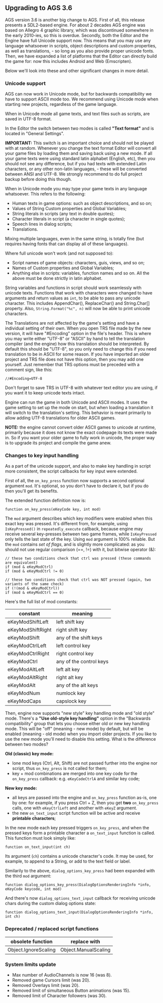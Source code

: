 ## Upgrading to AGS 3.6

AGS version 3.6 is another big change to AGS.
First of all, this release presents a SDL2-based engine. For about 2 decades AGS engine was based on Allegro 4 graphic library, which was discontinued somewhere in the early 2010-ies, so this is overdue.
Secondly, both the Editor and the Engine have full Unicode support now. This means that you may use any language whatsoever in scripts, object descriptions and custom properties, as well as translations, - so long as you also provide proper unicode fonts.
Then, we have expanded a list of platforms that the Editor can directly build the game for: now this includes Android and Web (Emscripten).

Below we'll look into these and other significant changes in more detail.

### Unicode support

AGS can now work in Unicode mode, but for backwards compatibility we have to support ASCII mode too. We recommend using Unicode mode when starting new projects, regardless of the game language.

When in Unicode mode all game texts, and text files such as scripts, are saved in UTF-8 format.

In the Editor the switch between two modes is called **"Text format"** and is located in "General Settings".

**IMPORTANT:** This switch is an important choice and should not be played with at random. Whenever you change the text format Editor will convert all your game files by loading them and saving back using a new mode. If all your game texts were using standard latin alphabet (English, etc), then you should not see any difference, but if you had texts with extended Latin characters, or any other non-latin languages, - these will be converted between ANSI and UTF-8. We strongly recommend to do full project backup before doing this though.

When in Unicode mode you may type your game texts in any language whatsoever. This refers to the following:
* Human texts in game options: such as object descriptions, and so on;
* Values of String Custom properties and Global Variables;
* String literals in scripts (any text in double quotes);
* Character literals in script (a character in single quotes);
* Speech lines in dialog scripts;
* Translations.

Mixing multiple languages, even in the same string, is totally fine (but requires having fonts that can display all of these languages).

Where full unicode won't work (and not supposed to):
* Script names of game objects: characters, guis, views, and so on;
* Names of Custom properties and Global Variables;
* Anything else in scripts: variables, function names and so on.
All the above must be done strictly in latin alphabet.

String variables and functions in script should work seamlessly with unicode texts. Functions that work with characters were changed to have arguments and return values as `int`, to be able to pass any unicode character. This includes AppendChar(), ReplaceChar() and String.Char[] property. Also, `String.Format("%c", n)` will now be able to print unicode characters.

The Translations are not affected by the game's setting and have a individual setting of their own. When you open TRS file made by the new version, it will have "#Encoding" option in the file's header. This is where you may write either "UTF-8" or "ASCII" by hand to tell the translation compiler (and the engine) how this translation should be interpreted. By default this should be "UTF-8", so you only need to change this if you need translation to be in ASCII for some reason.
If you have imported an older project and TRS file does not have this option, then you may add one yourself. Just remember that TRS options must be preceded with a comment sign, like this:

    //#Encoding=UTF-8

Don't forget to save TRS in UTF-8 with whatever text editor you are using, if you want it to keep unicode texts intact.

Engine can run the game in both Unicode and ASCII modes. It uses the game setting to set up the mode on start, but when loading a translation it will switch to the translation's setting. This behavior is meant primarily to allow adding UTF-8 translations for older ASCII games.

**NOTE:** the engine cannot convert older ASCII games to unicode at runtime, primarily because it does not know the exact codepage its texts were made in. So if you want your older game to fully work in unicode, the proper way is to upgrade its project and compile the game anew.

### Changes to key input handling

As a part of the unicode support, and also to make key handling in script more consistent, the script callbacks for key input were extended.

First of all, the `on_key_press` function now supports a second optional argument `mod`. It's optional, so you don't have to declare it, but if you do then you'll get its benefits.

The extended function definition now is:

    function on_key_press(eKeyCode key, int mod)

The `mod` argument describes which key modifiers were enabled when this exact key was pressed. It's different from, for example, using `IsKeyPressed()` in `repeatedly_execute` callback, because engine may receive several key-presses between two game frames, while `IsKeyPressed` only tells the last state of the key. Using `mod` argument is 100% reliable.
But the `mod` contains *set of flags*, and is slightly more complicated: as you should not use regular comparison (==, !=) with it, but bitwise operator (&):

    // these two conditions check that ctrl was pressed (these commands are equivalent)
    if (mod & eKeyModCtrl)
    if (mod & eKeyModCtrl != 0)
 
    // these two conditions check that ctrl was NOT pressed (again, two variants of the same check)
    if (!(mod & eKeyModCtrl))
    if (mod & eKeyModCtrl == 0)

Here's the full list of mod constants:

constant | meaning
-- | --
eKeyModShiftLeft | left shift key
eKeyModShiftRight | right shift key
eKeyModShift | any of the shift keys
eKeyModCtrlLeft | left control key
eKeyModCtrlRight | right control key
eKeyModCtrl | any of the control keys
eKeyModAltLeft | left alt key
eKeyModAltRight | right alt key
eKeyModAlt | any of the alt keys  
eKeyModNum | numlock key
eKeyModCaps | capslock key

Then, engine now supports "new style" key handling mode and "old style" mode. There's a **"Use old-style key handling"** option in the "Backwards compatibility" group that lets you choose either old or new key handling mode. This will be "off" (meaning - new mode) by default, but will be enabled (meaning - old mode) when you import older projects. If you like to use the new mode you'll need to disable this setting.
What is the difference between two modes?

**Old (classic) key mode:**
 - lone mod keys (Ctrl, Alt, Shift) are not passed further into the engine nor script, thus `on_key_press` is not called for them;
 - key + mod combinations are merged into one key code for the `on_key_press` callback: e.g. `eKeyCodeCtrlA` and similar key code;

**New key mode:**
 - all keys are passed into the engine and `on_key_press` function as-is, one by one: for example, if you press Ctrl + Z, then you get **two** `on_key_press` calls, one with `eKeyCtrlLeft` and another with `eKeyZ` argument.
 - the new `on_text_input` script function will be active and receive **printable characters**;

In the new mode each key pressed triggers `on_key_press`, and when the pressed keys form a printable character a `on_text_input` function is called. This function must look simply like:

    function on_text_input(int ch)

Its argument (`ch`) contains a unicode character's code. It may be used, for example, to append to a String, or add to the text field or label.

Similarily to the above, `dialog_options_key_press` had been expanded with the third `mod` argument:

    function dialog_options_key_press(DialogOptionsRenderingInfo *info, eKeyCode keycode, int mod)

And there's now `dialog_options_text_input` callback for receiving unicode chars during the custom dialog options state:

    function dialog_options_text_input(DialogOptionsRenderingInfo *info, int ch)

### Deprecated / replaced script functions

obsolete function | replace with
-- | --
Object.IgnoreScaling | Object.ManualScaling

### System limits update

* Max number of AudioChannels is now 16 (was 8).
* Removed game Cursors limit (was 20).
* Removed Overlays limit (was 20).
* Removed limit of simultaneous Button animations (was 15).
* Removed limit of Character followers (was 30).
